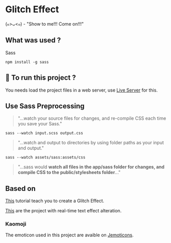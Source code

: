 # Glitch Effect

(๑>ᴗ<๑) - "Show to me!!! Come on!!!"

## What was used ?

Sass

`npm install -g sass`

## :runner: To run this project ?

You needs load the project files in a web server, use [Live Server](https://marketplace.visualstudio.com/items?itemName=ritwickdey.LiveServer) for this.

## Use Sass Preprocessing

> "...watch your source files for changes, and re-compile CSS each time you save your Sass."

`sass --watch input.scss output.css`

> "...watch and output to directories by using folder paths as your input and output."

`sass --watch assets/sass:assets/css`

> "...sass would **watch all files in the app/sass folder for changes, and compile CSS to the public/stylesheets folder**..."

## Based on

[This](https://css-tricks.com/glitch-effect-text-images-svg/) tutorial teach you to create a Glitch Effect.

[This](https://oimo-tools.com/glitch/) are the project with real-time text effect alteration.

### Kaomoji

The emoticon used in this project are avaible on [Jemoticons](https://www.jemoticons.com).
